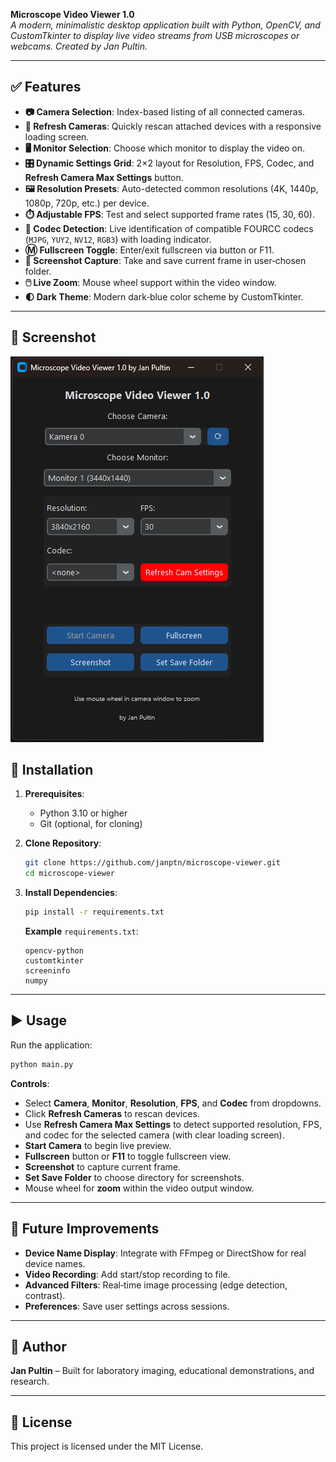 **Microscope Video Viewer 1.0**  
_A modern, minimalistic desktop application built with Python, OpenCV, and CustomTkinter to display live video streams from USB microscopes or webcams. Created by Jan Pultin._

---

## ✅ Features

- **📷 Camera Selection**: Index-based listing of all connected cameras.  
- **🔄 Refresh Cameras**: Quickly rescan attached devices with a responsive loading screen.  
- **🖥️ Monitor Selection**: Choose which monitor to display the video on.  
- **🎛️ Dynamic Settings Grid**: 2×2 layout for Resolution, FPS, Codec, and **Refresh Camera Max Settings** button.  
- **🖼️ Resolution Presets**: Auto-detected common resolutions (4K, 1440p, 1080p, 720p, etc.) per device.  
- **⏱️ Adjustable FPS**: Test and select supported frame rates (15, 30, 60).  
- **🎨 Codec Detection**: Live identification of compatible FOURCC codecs (`MJPG`, `YUY2`, `NV12`, `RGB3`) with loading indicator.  
- **Ⓜ️ Fullscreen Toggle**: Enter/exit fullscreen via button or F11.  
- **📸 Screenshot Capture**: Take and save current frame in user‑chosen folder.  
- **🖱️ Live Zoom**: Mouse wheel support within the video window.  
- **🌓 Dark Theme**: Modern dark‑blue color scheme by CustomTkinter.  

---

## 📸 Screenshot

![](screenshots/ui.png)

## 🚀 Installation

1. **Prerequisites**:  
   - Python 3.10 or higher  
   - Git (optional, for cloning)

2. **Clone Repository**:  
   ```bash
   git clone https://github.com/janptn/microscope-viewer.git
   cd microscope-viewer
   ```

3. **Install Dependencies**:  
   ```bash
   pip install -r requirements.txt
   ```
   **Example** `requirements.txt`:  
   ```
   opencv-python
   customtkinter
   screeninfo
   numpy
   ```

---

## ▶️ Usage

Run the application:
```bash
python main.py
```

**Controls**:
- Select **Camera**, **Monitor**, **Resolution**, **FPS**, and **Codec** from dropdowns.  
- Click **Refresh Cameras** to rescan devices.  
- Use **Refresh Camera Max Settings** to detect supported resolution, FPS, and codec for the selected camera (with clear loading screen).  
- **Start Camera** to begin live preview.  
- **Fullscreen** button or **F11** to toggle fullscreen view.  
- **Screenshot** to capture current frame.  
- **Set Save Folder** to choose directory for screenshots.  
- Mouse wheel for **zoom** within the video output window.  

---

## 🧠 Future Improvements

- **Device Name Display**: Integrate with FFmpeg or DirectShow for real device names.  
- **Video Recording**: Add start/stop recording to file.  
- **Advanced Filters**: Real‑time image processing (edge detection, contrast).  
- **Preferences**: Save user settings across sessions.  

---

## 👤 Author

**Jan Pultin** – Built for laboratory imaging, educational demonstrations, and research.

---

## 📄 License

This project is licensed under the MIT License.
